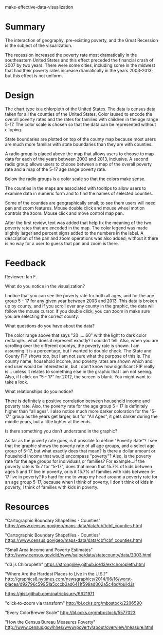 make-effective-data-visualization

Summary
=======

The interaction of geography, pre-existing poverty, and the Great Recession is
the subject of the visualization.

The recession increased the poverty rate most dramatically in the southeastern
United States and this effect preceded the financial crash of 2007 by two
years.  There were some cities, including some in the midwest that had their
poverty rates increase dramatically in the years 2003-2013; but this effect
is not uniform.

Design
======

The chart type is a chlorpleth of the United States.  The data is census data
taken for all the counties of the United States.  Color isused to encode the
overall poverty rates and the rates for families with children in the age range
5-17.  The color scale is chosen so that the data can be represented without
clipping.

State boundaries are plotted on top of the county map because most users are
much more familiar with state boundaries than they are with counties.

A radio group is placed above the map that allows users to choose to map data
for each of the years between 2003 and 2013, inclusive.  A second radio group
allows users to choose between a map of the overall poverty rate and a map of
the 5-17 age range poverty rate.

Below the radio groups is a color scale so that the colors make sense.

The counties in the maps are associated with tooltips to allow users to
examine data in numeric form and to find the names of selected counties.

Some of the counties are geographically small; to see them users will need pan
and zoom features.  Mouse double click and mouse wheel motion controls the
zoom.  Mouse click and move control map pan.
 
After the first review, text was added that help fix the meaning of the two
poverty rates that are encoded in the map.  The color legend was made slightly
larger and percent signs added to the numbers in the label.  A description of
the pan and zoom operations was also added; without it there is no way for a
user to guess that pan and zoom is there.

Feedback
========

Reviewer: Ian F.

What do you notice in the visualization?

I notice that you can see the poverty rate for both all ages, and for the age
group 5 - 17 for any given year between 2003 and 2013.  This data is broken up
by county, and if you scroll over any county in the graphic, the data will
follow the mouse cursor.  If you double click, you can zoom in make sure you
are selecting the correct county.

What questions do you have about the data?

The color range above that says "20 .....60" with the light to dark color
rectangle...what does it represent exactly?  I couldn't tell.  Also, when you
are scrolling over the different countys, the poverty rate is shown.  I am
assuming it is a percentage, but I wanted to double check.  The State and
County FIP shows too, but I am not sure what the purpose of this is.  The
county name, household income, and poverty rates are shown which and end user
would be interested in, but I don't know how significant FIP really is...
unless it relates to something else in the graphic that I am not seeing.
Also, if I click on "5 - 17" for 2012, the screen is blank.  You might want
to take a look.

What relationships do you notice?

There is definitely a positive correlation between household income and poverty
rate.  Also, the poverty rate for the age group 5 - 17 is definitely higher
than "all ages".  I also notice much more darker coloration for the "5-17"
group as the years get larger, but for "All Ages", it gets darker during the
middle years, but a little lighter at the ends. 

Is there something you don’t understand in the graphic?

As far as the poverty rate goes, is it possible to define "Poverty Rate"?  I
see that the graphic shows the poverty rate of all age groups, and a select
age group of 5-17, but what exactly does that mean?  Is there a dollar amount
or household income that would encompass "poverty"?  Also, is the poverty
rate for the age groups for individuals or families?  For example...if the
poverty rate is 15.7 for "5-17", does that mean that 15.7% of kids between ages
5 and 17 live in poverty, or is it 15.7% of families with kids between 5-17
live in poverty?  Its hard for me to wrap my head around a poverty rate for an
age group 5-17, because when I think of poverty, I don't think of kids in
poverty, I think of families with kids in poverty.


Resources
=========

"Cartographic Boundary Shapefiles - Counties"
https://www.census.gov/geo/maps-data/data/cbf/cbf_counties.html

"Cartographic Boundary Shapefiles - Counties"
https://www.census.gov/geo/maps-data/data/cbf/cbf_counties.html

"Small Area Income and Poverty Estimates"
http://www.census.gov/did/www/saipe/data/statecounty/data/2003.html

"d3.js Chloropleth"
https://strongriley.github.io/d3/ex/choropleth.html

"Where Are the Hardest Places to Live in the U.S.?"
http://graphics8.nytimes.com/newsgraphics/2014/06/16/worst-places/d92796c59951a5cccb3ad6411f599ad302a5c4bd/build.js

https://gist.github.com/patricksurry/6621971

"click-to-zoom via transform"
http://bl.ocks.org/mbostock/2206590

"Every ColorBrewer Scale"
http://bl.ocks.org/mbostock/5577023

"How the Census Bureau Measures Poverty"
http://www.census.gov/hhes/www/poverty/about/overview/measure.html

